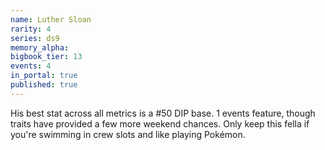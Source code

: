 ```yaml
---
name: Luther Sloan
rarity: 4
series: ds9
memory_alpha:
bigbook_tier: 13
events: 4
in_portal: true
published: true
---
```


His best stat across all metrics is a #50 DIP base. 1 events feature, though traits have provided a few more weekend chances. Only keep this fella if you're swimming in crew slots and like playing Pokémon.
